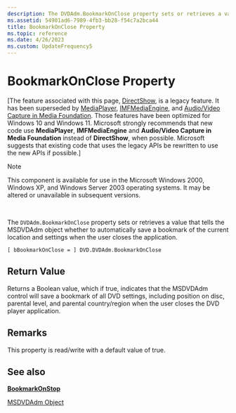 ```yaml
---
description: The DVDAdm.BookmarkOnClose property sets or retrieves a value that tells the MSDVDAdm object whether to automatically save a bookmark of the current location and settings when the user closes the application.
ms.assetid: 54901ad6-7989-4fb3-bb28-f54c7a2bca44
title: BookmarkOnClose Property
ms.topic: reference
ms.date: 4/26/2023
ms.custom: UpdateFrequency5
---
```


# BookmarkOnClose Property

\[The feature associated with this page, [DirectShow](/windows/win32/directshow/directshow), is a legacy feature. It has been superseded by [MediaPlayer](/uwp/api/Windows.Media.Playback.MediaPlayer), [IMFMediaEngine](/windows/win32/api/mfmediaengine/nn-mfmediaengine-imfmediaengine), and [Audio/Video Capture in Media Foundation](windows/win32/medfound/audio-video-capture-in-media-foundation). Those features have been optimized for Windows 10 and Windows 11. Microsoft strongly recommends that new code use **MediaPlayer**, **IMFMediaEngine** and **Audio/Video Capture in Media Foundation** instead of **DirectShow**, when possible. Microsoft suggests that existing code that uses the legacy APIs be rewritten to use the new APIs if possible.\]

> [!Note]  
> This component is available for use in the Microsoft Windows 2000, Windows XP, and Windows Server 2003 operating systems. It may be altered or unavailable in subsequent versions.

 

The `DVDAdm.BookmarkOnClose` property sets or retrieves a value that tells the MSDVDAdm object whether to automatically save a bookmark of the current location and settings when the user closes the application.

``` syntax
[ bBookmarkOnClose = ] DVD.DVDAdm.BookmarkOnClose
```

## Return Value

Returns a Boolean value, which if true, indicates that the MSDVDAdm control will save a bookmark of all DVD settings, including position on disc, parental level, and parental country/region when the user closes the DVD player application.

## Remarks

This property is read/write with a default value of true.

## See also

<dl> <dt>

[**BookmarkOnStop**](bookmarkonstop-property.md)
</dt> <dt>

[MSDVDAdm Object](msdvdadm-object.md)
</dt> </dl>

 

 



